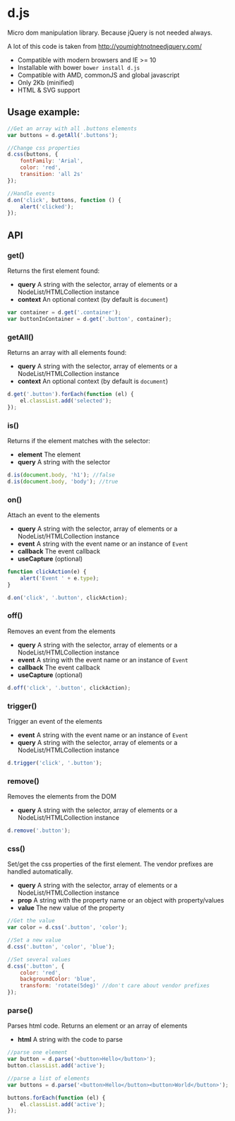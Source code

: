 # d.js

Micro dom manipulation library. Because jQuery is not needed always.

A lot of this code is taken from http://youmightnotneedjquery.com/

* Compatible with modern browsers and IE >= 10
* Installable with bower `bower install d.js`
* Compatible with AMD, commonJS and global javascript
* Only 2Kb (minified)
* HTML & SVG support

## Usage example:

```js
//Get an array with all .buttons elements
var buttons = d.getAll('.buttons');

//Change css properties
d.css(buttons, {
	fontFamily: 'Arial',
	color: 'red',
	transition: 'all 2s'
});

//Handle events
d.on('click', buttons, function () {
	alert('clicked');
});
```

## API

### get()

Returns the first element found:

* **query** A string with the selector, array of elements or a NodeList/HTMLCollection instance
* **context** An optional context (by default is `document`)

```js
var container = d.get('.container');
var buttonInContainer = d.get('.button', container);
```

### getAll()

Returns an array with all elements found:

* **query** A string with the selector, array of elements or a NodeList/HTMLCollection instance
* **context** An optional context (by default is `document`)

```js
d.get('.button').forEach(function (el) {
	el.classList.add('selected');
});
```

### is()

Returns if the element matches with the selector:

* **element** The element
* **query** A string with the selector

```js
d.is(document.body, 'h1'); //false
d.is(document.body, 'body'); //true
```

### on()

Attach an event to the elements

* **query** A string with the selector, array of elements or a NodeList/HTMLCollection instance
* **event** A string with the event name or an instance of `Event`
* **callback** The event callback
* **useCapture** (optional)

```js
function clickAction(e) {
	alert('Event ' + e.type);
}

d.on('click', '.button', clickAction);
```

### off()

Removes an event from the elements

* **query** A string with the selector, array of elements or a NodeList/HTMLCollection instance
* **event** A string with the event name or an instance of `Event`
* **callback** The event callback
* **useCapture** (optional)

```js
d.off('click', '.button', clickAction);
```

### trigger()

Trigger an event of the elements

* **event** A string with the event name or an instance of `Event`
* **query** A string with the selector, array of elements or a NodeList/HTMLCollection instance

```js
d.trigger('click', '.button');
```

### remove()

Removes the elements from the DOM

* **query** A string with the selector, array of elements or a NodeList/HTMLCollection instance

```js
d.remove('.button');
```

### css()

Set/get the css properties of the first element. The vendor prefixes are handled automatically.

* **query** A string with the selector, array of elements or a NodeList/HTMLCollection instance
* **prop** A string with the property name or an object with property/values
* **value** The new value of the property

```js
//Get the value
var color = d.css('.button', 'color');

//Set a new value
d.css('.button', 'color', 'blue');

//Set several values
d.css('.button', {
	color: 'red',
	backgroundColor: 'blue',
	transform: 'rotate(5deg)' //don't care about vendor prefixes
});
```

### parse()

Parses html code. Returns an element or an array of elements

* **html** A string with the code to parse

```js
//parse one element
var button = d.parse('<button>Hello</button>');
button.classList.add('active');

//parse a list of elements
var buttons = d.parse('<button>Hello</button><button>World</button>');

buttons.forEach(function (el) {
	el.classList.add('active');
});
```
